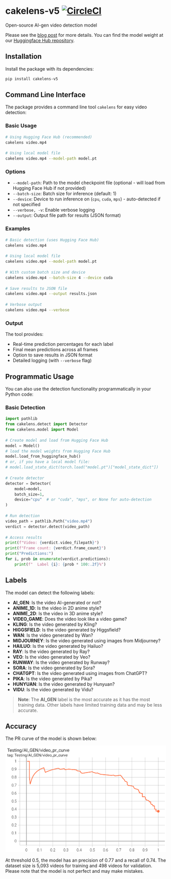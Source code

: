 # cakelens-v5 [![CircleCI](https://dl.circleci.com/status-badge/img/gh/LaunchPlatform/cakelens-v5/tree/master.svg?style=svg)](https://dl.circleci.com/status-badge/redirect/gh/LaunchPlatform/cakelens-v5/tree/master)
Open-source AI-gen video detection model

Please see the [blog post](https://fangpenlin.com/posts/2025/07/30/open-source-cakelens-v5/) for more details.
You can find the model weight at our [Huggingface Hub repository](https://huggingface.co/fangpenlin/cakelens-v5).

## Installation

Install the package with its dependencies:

```bash
pip install cakelens-v5
```

## Command Line Interface

The package provides a command line tool `cakelens` for easy video detection:

### Basic Usage

```bash
# Using Hugging Face Hub (recommended)
cakelens video.mp4

# Using local model file
cakelens video.mp4 --model-path model.pt
```

### Options

- `--model-path`: Path to the model checkpoint file (optional - will load from Hugging Face Hub if not provided)
- `--batch-size`: Batch size for inference (default: 1)
- `--device`: Device to run inference on (`cpu`, `cuda`, `mps`) - auto-detected if not specified
- `--verbose, -v`: Enable verbose logging
- `--output`: Output file path for results (JSON format)

### Examples

```bash
# Basic detection (uses Hugging Face Hub)
cakelens video.mp4

# Using local model file
cakelens video.mp4 --model-path model.pt

# With custom batch size and device
cakelens video.mp4 --batch-size 4 --device cuda

# Save results to JSON file
cakelens video.mp4 --output results.json

# Verbose output
cakelens video.mp4 --verbose
```

### Output

The tool provides:
- Real-time prediction percentages for each label
- Final mean predictions across all frames
- Option to save results in JSON format
- Detailed logging (with `--verbose` flag)

## Programmatic Usage

You can also use the detection functionality programmatically in your Python code:

### Basic Detection

```python
import pathlib
from cakelens.detect import Detector
from cakelens.model import Model

# Create model and load from Hugging Face Hub
model = Model()
# load the model weights from Hugging Face Hub
model.load_from_huggingface_hub()
# or, if you have a local model file:
# model.load_state_dict(torch.load("model.pt")["model_state_dict"])

# Create detector
detector = Detector(
    model=model,
    batch_size=1,
    device="cpu"  # or "cuda", "mps", or None for auto-detection
)

# Run detection
video_path = pathlib.Path("video.mp4")
verdict = detector.detect(video_path)

# Access results
print(f"Video: {verdict.video_filepath}")
print(f"Frame count: {verdict.frame_count}")
print("Predictions:")
for i, prob in enumerate(verdict.predictions):
    print(f"  Label {i}: {prob * 100:.2f}%")
```

## Labels

The model can detect the following labels:

- **AI_GEN**: Is the video AI-generated or not?
- **ANIME_1D**: Is the video in 2D anime style?
- **ANIME_2D**: Is the video in 3D anime style?
- **VIDEO_GAME**: Does the video look like a video game?
- **KLING**: Is the video generated by Kling?
- **HIGGSFIELD**: Is the video generated by Higgsfield?
- **WAN**: Is the video generated by Wan?
- **MIDJOURNEY**: Is the video generated using images from Midjourney?
- **HAILUO**: Is the video generated by Hailuo?
- **RAY**: Is the video generated by Ray?
- **VEO**: Is the video generated by Veo?
- **RUNWAY**: Is the video generated by Runway?
- **SORA**: Is the video generated by Sora?
- **CHATGPT**: Is the video generated using images from ChatGPT?
- **PIKA**: Is the video generated by Pika?
- **HUNYUAN**: Is the video generated by Hunyuan?
- **VIDU**: Is the video generated by Vidu?

> **Note**: The **AI_GEN** label is the most accurate as it has the most training data. Other labels have limited training data and may be less accurate.

## Accuracy

The PR curve of the model is shown below:

<p align="center">
  <img src="https://github.com/LaunchPlatform/cakelens-v5/raw/master/assets/pr-curve.png?raw=true" alt="PR Curve" />
</p>

At threshold 0.5, the model has an precision of 0.77 and a recall of 0.74.
The dataset size is 5,093 videos for training and 498 videos for validation.
Please note that the model is not perfect and may make mistakes.


